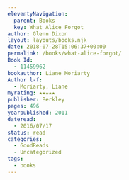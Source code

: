 ```yaml
---
eleventyNavigation:
  parent: Books
  key: What Alice Forgot
author: Glenn Dixon
layout: layouts/books.njk
date: 2018-07-28T15:06:37+00:00
permalink: /books/what-alice-forgot/
Book Id:
  - 11459962
bookauthor: Liane Moriarty
Author l-f:
  - Moriarty, Liane
myrating: ★★★★★
publisher: Berkley
pages: 496
yearpublished: 2011
dateread:
  - 2016/07/17
status: read
categories:
  - GoodReads
  - Uncategorized
tags:
  - books
---
```

